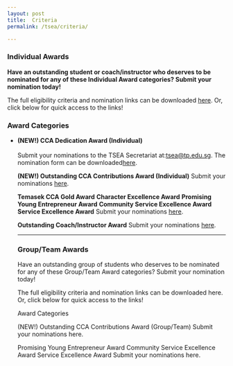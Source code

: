 ```yaml
---
layout: post
title:  Criteria
permalink: /tsea/criteria/

---
```


### Individual Awards

<b>Have an outstanding student or coach/instructor who deserves to be nominated for any of these Individual Award categories? Submit your nomination today!</b>

The full eligibility criteria and nomination links can be downloaded <a href="./images/TSEA2021-Individual Awards(1).pdf" download>here</a>. Or, click below for quick access to the links!

<h3>Award Categories</h3>

<p>
  <ul>
    <li><b>(NEW!) CCA Dedication Award (Individual)</b></li><br>
Submit your nominations to the TSEA Secretariat at:<a href="mailto:tsea@tp.edu.sg">tsea@tp.edu.sg</a>. The nomination form can be downloaded<a href="./images/TSEA2021-CCADedication(Individual)NominationForm.xlsx" download>here</a>.

<b>(NEW!) Outstanding CCA Contributions Award (Individual)</b>
Submit your nominations <a href="https://form.gov.sg/#!/60828a0317dde80011316ad5">here</a>.

<b>Temasek CCA Gold Award</b>
<b>Character Excellence Award</b>
<b>Promising Young Entrepreneur Award</b>
<b>Community Service Excellence Award</b>
<b>Service Excellence Award</b>
Submit your nominations <a href="https://form.gov.sg/#!/60828a4e0f169a0011a684ae">here</a>.

<b>Outstanding Coach/Instructor Award</b>
Submit your nominations <a href="https://form.gov.sg/#!/60828a7afecb390011501f2b">here</a>.

---

### Group/Team Awards

Have an outstanding group of students who deserves to be nominated for any of these Group/Team Award categories? Submit your nomination today!

The full eligibility criteria and nomination links can be downloaded here. Or, click below for quick access to the links!

Award Categories

(NEW!) Outstanding CCA Contributions Award (Group/Team)
Submit your nominations here.

Promising Young Entrepreneur Award 
Community Service Excellence Award 
Service Excellence Award 
Submit your nominations here.

